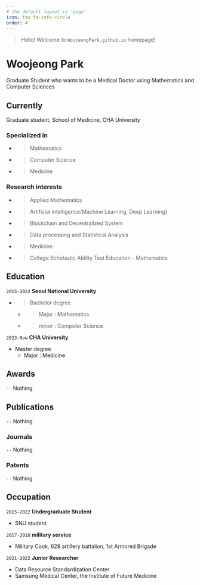 ```yaml
---
# the default layout is 'page'
icon: fas fa-info-circle
order: 4
---
```

<!--
> Add Markdown syntax content to file `_tabs/about.md`{: .filepath } and it will show up on this page.
{: .prompt-tip }
-->

> Hello! Welcome to `WoojeongPark.github.io` homepage! <br>

# Woojeong Park
Graduate Student who wants to be a Medical Doctor using Mathematics and Computer Sciences


## Currently
Graduate student, School of Medicine, CHA University

### Specialized in
- > Mathematics
- > Computer Science 
- > Medicine


### Research interests
- > Applied Mathematics
- > Artificial intelligence(Machine Learning, Deep Learning)
- > Blockchain and Decentralized System
- > Data processing and Statistical Analysis
- > Medicine
- > College Scholastic Ability Test Education - Mathematics


## Education
`2015-2022`
__Seoul National University__
- > Bachelor degree
  - > Major : Mathematics
  - > minor : Computer Science


`2023-Now`
__CHA University__
- Master degree
  - Major : Medicine

## Awards
`--`
Nothing 


## Publications
`--`
Nothing 

<!-- A list is also available [online](http://scholar.google.co.uk/citations?user=LTOTl0YAAAAJ) -->

### Journals
`--`
Nothing 

### Patents
`--`
Nothing 



## Occupation
`2015-2022`
__Undergraduate Student__
- SNU student

`2017-2018`
__military service__
- Military Cook, 628 artillery battalion, 1st Armored Brigade

<!--
`2015-2021`
__Cram School Teacher__
- College Scholastic Ability Test Education - Mathematics
- College Scholastic Ability Test Education - Mathematical Essay
- College Scholastic Ability TEst Education - Consulting for Entrance
-->

`2021-2022`
__Junior Researcher__
- Data Resource Standardization Center
- Samsung Medical Center, the Institute of Future Medicine

